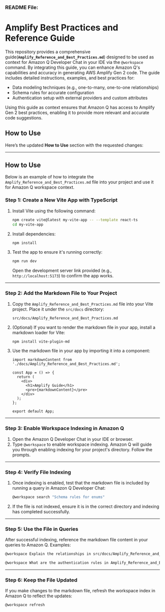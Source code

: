 

### README File:

# Amplify Best Practices and Reference Guide

This repository provides a comprehensive guide(**`Amplify_Reference_and_Best_Practices.md`**) designed to be used as context for Amazon Q Developer Chat in your IDE via the `@workspace` command. By integrating this guide, you can enhance Amazon Q's capabilities and accuracy in generating AWS Amplify Gen 2 code. The guide includes detailed instructions, examples, and best practices for:

- Data modeling techniques (e.g., one-to-many, one-to-one relationships)
- Schema rules for accurate configuration
- Authentication setup with external providers and custom attributes

Using this guide as context ensures that Amazon Q has access to Amplify Gen 2 best practices, enabling it to provide more relevant and accurate code suggestions.


## How to Use

Here’s the updated **How to Use** section with the requested changes:

---

## How to Use

Below is an example of how to integrate the `Amplify_Reference_and_Best_Practices.md` file into your project and use it for Amazon Q workspace context.

### Step 1: Create a New Vite App with TypeScript
1. Install Vite using the following command:
   ```bash
   npm create vite@latest my-vite-app -- --template react-ts
   cd my-vite-app
   ```
2. Install dependencies:
   ```bash
   npm install
   ```
3. Test the app to ensure it's running correctly:
   ```bash
   npm run dev
   ```
   Open the development server link provided (e.g., `http://localhost:5173`) to confirm the app works.

---

### Step 2: Add the Markdown File to Your Project
1. Copy the `Amplify_Reference_and_Best_Practices.md` file into your Vite project. Place it under the `src/docs` directory:
   ```
   src/docs/Amplify_Reference_and_Best_Practices.md
   ```
2. (Optional) If you want to render the markdown file in your app, install a markdown loader for Vite:
   ```bash
   npm install vite-plugin-md
   ```
3. Use the markdown file in your app by importing it into a component:
   ```tsx
   import markdownContent from './docs/Amplify_Reference_and_Best_Practices.md';

   const App = () => {
     return (
       <div>
         <h1>Amplify Guide</h1>
         <pre>{markdownContent}</pre>
       </div>
     );
   };

   export default App;
   ```

---

### Step 3: Enable Workspace Indexing in Amazon Q
1. Open the Amazon Q Developer Chat in your IDE or browser.
2. Type `@workspace` to enable workspace indexing. Amazon Q will guide you through enabling indexing for your project's directory. Follow the prompts.

---

### Step 4: Verify File Indexing
1. Once indexing is enabled, test that the markdown file is included by running a query in Amazon Q Developer Chat:
   ```bash
   @workspace search "Schema rules for enums"
   ```
2. If the file is not indexed, ensure it is in the correct directory and indexing has completed successfully.

---

### Step 5: Use the File in Queries
After successful indexing, reference the markdown file content in your queries to Amazon Q. Examples:
```bash
@workspace Explain the relationships in src/docs/Amplify_Reference_and_Best_Practices.md
```
```bash
@workspace What are the authentication rules in Amplify_Reference_and_Best_Practices.md?
```

---

### Step 6: Keep the File Updated
If you make changes to the markdown file, refresh the workspace index in Amazon Q to reflect the updates:
```bash
@workspace refresh
```


